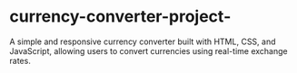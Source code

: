 # currency-converter-project-
A simple and responsive currency converter built with HTML, CSS, and JavaScript, allowing users to convert currencies using real-time exchange rates.
